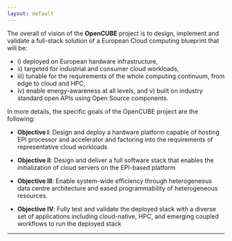 ```yaml
---
layout: default
---
```


The overall of vision of the **OpenCUBE** project is to design, implement and validate a full-stack solution of a European Cloud computing blueprint that will be: 
- i) deployed on European hardware infrastructure, 
- ii) targeted for industrial and consumer cloud workloads, 
- iii) tunable for the requirements of the whole computing continuum, from edge to cloud and HPC, 
- iv) enable energy-awareness at all levels, and v) built on industry standard open APIs using Open Source components.

In more details, the specific goals of the OpenCUBE project are the following:
- **Objective I**: Design and deploy a hardware platform capable of hosting EPI processor and accelerator and factoring into the requirements of representative cloud workloads

- **Objective II**: Design and deliver a full software stack that enables the initialization of cloud servers on the EPI-based platform

- **Objective III**: Enable system-wide efficiency through heterogeneous data centre architecture and eased programmability of heterogeneous resources.

- **Objective IV**: Fully test and validate the deployed stack with a diverse set of applications including cloud-native, HPC, and emerging coupled workflows to run the deployed stack



* * *


